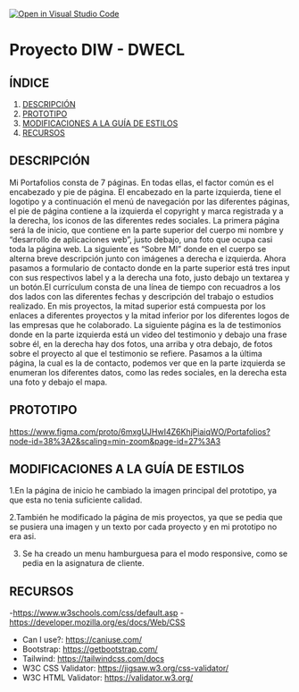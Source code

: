 [![Open in Visual Studio Code](https://classroom.github.com/assets/open-in-vscode-f059dc9a6f8d3a56e377f745f24479a46679e63a5d9fe6f495e02850cd0d8118.svg)](https://classroom.github.com/online_ide?assignment_repo_id=6387350&assignment_repo_type=AssignmentRepo)
# Proyecto DIW - DWECL

## ÍNDICE   
1. [DESCRIPCIÓN](#id1)
2. [PROTOTIPO](#id2)
3. [MODIFICACIONES A LA GUÍA DE ESTILOS](#id3)
4. [RECURSOS](#id4)

## DESCRIPCIÓN<a name="id1"></a>

Mi Portafolios consta de 7 páginas. En todas ellas, el factor común es el
encabezado y pie de página. El encabezado en la parte izquierda, tiene el
logotipo y a continuación el menú de navegación por las diferentes páginas, el
pie de página contiene a la izquierda el copyright y marca registrada y a la
derecha, los iconos de las diferentes redes sociales.
La primera página será la de inicio, que contiene en la parte superior
del cuerpo mi nombre y “desarrollo de aplicaciones web”, justo debajo, una
foto que ocupa casi toda la página web. La siguiente es “Sobre MI” donde en
el cuerpo se alterna breve descripción junto con imágenes a derecha e
izquierda. Ahora pasamos a formulario de contacto donde en la parte superior
está tres input con sus respectivos label y a la derecha una foto, justo debajo
un textarea y un botón.El currículum consta de una línea de tiempo con
recuadros a los dos lados con las diferentes fechas y descripción del trabajo o
estudios realizado. En mis proyectos, la mitad superior está compuesta por
los enlaces a diferentes proyectos y la mitad inferior por los diferentes logos
de las empresas que he colaborado. La siguiente página es la de testimonios
donde en la parte izquierda está un video del testimonio y debajo una frase
sobre él, en la derecha hay dos fotos, una arriba y otra debajo, de fotos sobre
el proyecto al que el testimonio se refiere. Pasamos a la última página, la cual
es la de contacto, podemos ver que en la parte izquierda se enumeran los
diferentes datos, como las redes sociales, en la derecha esta una foto y
debajo el mapa.

## PROTOTIPO<a name="id2"></a>
https://www.figma.com/proto/6mxgUJHwI4Z6KhjPiaiqWO/Portafolios?node-id=38%3A2&scaling=min-zoom&page-id=27%3A3

## MODIFICACIONES A LA GUÍA DE ESTILOS<a name="id3"></a>
1.En la página de inicio he cambiado la imagen principal del prototipo, ya que esta no tenia suficiente calidad.

2.También he modificado la página de mis proyectos, ya que se pedia que se pusiera una imagen y un texto por cada proyecto y en mi prototipo no era asi.

3. Se ha creado un menu hamburguesa para el modo responsive, como se pedia en la asignatura de cliente.

## RECURSOS<a name="id4"></a>
-https://www.w3schools.com/css/default.asp
-https://developer.mozilla.org/es/docs/Web/CSS


- Can I use?: https://caniuse.com/
- Bootstrap: https://getbootstrap.com/
- Tailwind: https://tailwindcss.com/docs
- W3C CSS Validator: https://jigsaw.w3.org/css-validator/
- W3C HTML Validator: https://validator.w3.org/
